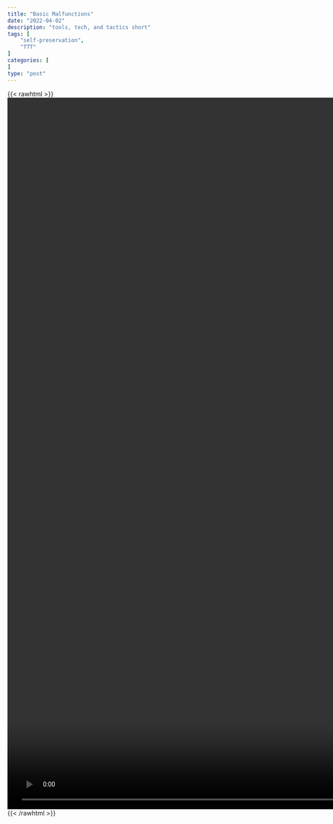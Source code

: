 ```yaml
---
title: "Basic Malfunctions"
date: "2022-04-02"
description: "tools, tech, and tactics short"
tags: [
    "self-preservation",
    "TTT"
]
categories: [
]
type: "post"
---
```

{{< rawhtml >}}
    <video style="height:40vh;width:auto" overflow="hidden" controls>
        <source src="https://clips.dev00ps.com/guns/Malfunctions.mp4" type="video/mp4"> 
    </video>
{{< /rawhtml >}}